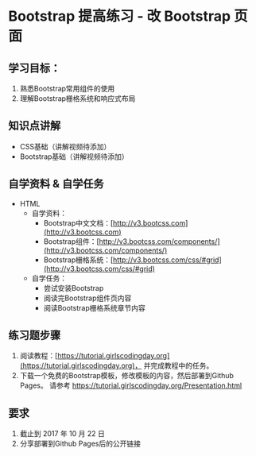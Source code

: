 # Bootstrap 提高练习 - 改 Bootstrap 页面

## 学习目标：

1. 熟悉Bootstrap常用组件的使用
2. 理解Bootstrap栅格系统和响应式布局

## 知识点讲解

- CSS基础（讲解视频待添加）
- Bootstrap基础（讲解视频待添加）

## 自学资料 & 自学任务

- HTML
  - 自学资料：
    - Bootstrap中文文档：[http://v3.bootcss.com](http://v3.bootcss.com)
    - Bootstrap组件：[http://v3.bootcss.com/components/](http://v3.bootcss.com/components/)
    - Bootstrap栅格系统：[http://v3.bootcss.com/css/#grid](http://v3.bootcss.com/css/#grid)
  - 自学任务：
    - 尝试安装Bootstrap
    - 阅读完Bootstrap组件页内容
    - 阅读Bootstrap栅格系统章节内容

## 练习题步骤

1. 阅读教程：[https://tutorial.girlscodingday.org](https://tutorial.girlscodingday.org)， 并完成教程中的任务。
2. 下载一个免费的Bootstrap模板，修改模板的内容，然后部署到Github Pages。 请参考 https://tutorial.girlscodingday.org/Presentation.html

## 要求

1. 截止到 2017 年 10 月 22 日
2. 分享部署到Github Pages后的公开链接